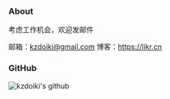 ### About

考虑工作机会，欢迎发邮件

邮箱：kzdoiki@gmail.com
博客：https://likr.cn

### GitHub
![kzdoiki's github](https://github-readme-stats.vercel.app/api?username=lizhoukai&show_icons=true&title_color=409EFF&icon_color=409EFF&text_color=333333&bg_color=ffffff)
